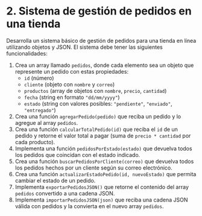 # **2. Sistema de gestión de pedidos en una tienda**

Desarrolla un sistema básico de gestión de pedidos para una tienda en línea utilizando objetos y JSON. El sistema debe tener las siguientes funcionalidades:

1. Crea un array llamado `pedidos`, donde cada elemento sea un objeto que represente un pedido con estas propiedades:
   - `id` (número)
   - `cliente` (objeto con `nombre` y `correo`)
   - `productos` (array de objetos con `nombre`, `precio`, `cantidad`)
   - `fecha` (string en formato `"dd/mm/yyyy"`)
   - `estado` (string con valores posibles: `"pendiente"`, `"enviado"`, `"entregado"`)
2. Crea una función `agregarPedido(pedido)` que reciba un pedido y lo agregue al array `pedidos`.
3. Crea una función `calcularTotalPedido(id)` que reciba el `id` de un pedido y retorne el valor total a pagar (suma de `precio * cantidad` por cada producto).
4. Implementa una función `pedidosPorEstado(estado)` que devuelva todos los pedidos que coincidan con el estado indicado.
5. Crea una función `buscarPedidosPorCliente(correo)` que devuelva todos los pedidos hechos por un cliente según su correo electrónico.
6. Crea una función `actualizarEstadoPedido(id, nuevoEstado)` que permita cambiar el estado de un pedido.
7. Implementa `exportarPedidosJSON()` que retorne el contenido del array `pedidos` convertido a una cadena JSON.
8. Implementa `importarPedidosJSON(json)` que reciba una cadena JSON válida con pedidos y la convierta en el nuevo array `pedidos`.
